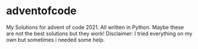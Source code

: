 # adventofcode
My Solutions for advent of code 2021. 
All written in Python. 
Maybe these are not the best solutions but they work!
Disclaimer:
I tried everything on my own but sometimes i needed some help.
